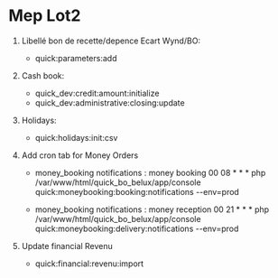 # Mep Lot2

1. Libellé bon de recette/depence Ecart Wynd/BO: 
    - quick:parameters:add
    
2. Cash book: 
    - quick_dev:credit:amount:initialize 
    - quick_dev:administrative:closing:update
     
3. Holidays:
    - quick:holidays:init:csv
    
4. Add cron tab for Money Orders
    - money_booking notifications : money booking
      00 08 * * *  php /var/www/html/quick_bo_belux/app/console quick:moneybooking:booking:notifications --env=prod
     
    - money_booking notifications : money reception
     00 21 * * *  php /var/www/html/quick_bo_belux/app/console quick:moneybooking:delivery:notifications --env=prod
     
5. Update financial Revenu
    - quick:financial:revenu:import